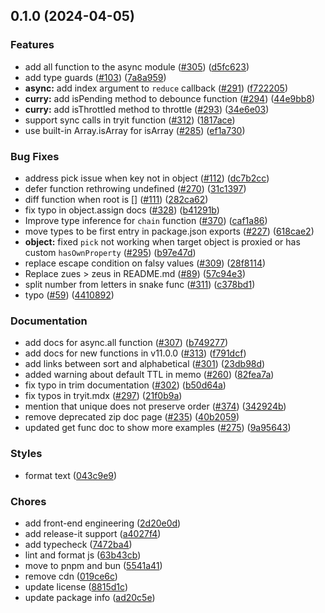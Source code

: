 

## 0.1.0 (2024-04-05)


### Features

* add all function to the async module ([#305](https://github.com/bingtsingw/radash/issues/305)) ([d5fc623](https://github.com/bingtsingw/radash/commit/d5fc6235671d62f6cadfa597fe6a352b650c9111))
* add type guards ([#103](https://github.com/bingtsingw/radash/issues/103)) ([7a8a959](https://github.com/bingtsingw/radash/commit/7a8a9593350020493aab1b762bdb9b431efa0932))
* **async:** add index argument to `reduce` callback ([#291](https://github.com/bingtsingw/radash/issues/291)) ([f722205](https://github.com/bingtsingw/radash/commit/f722205a5af99c13efc43119481d966a4ed3c9d5))
* **curry:** add isPending method to debounce function ([#294](https://github.com/bingtsingw/radash/issues/294)) ([44e9bb8](https://github.com/bingtsingw/radash/commit/44e9bb87d4a61cbab5479ad2e23b6cb3c4016436))
* **curry:** add isThrottled method to throttle ([#293](https://github.com/bingtsingw/radash/issues/293)) ([34e6e03](https://github.com/bingtsingw/radash/commit/34e6e032a680d8bb4dc6fec2f113a74a30f762f8))
* support sync calls in tryit function ([#312](https://github.com/bingtsingw/radash/issues/312)) ([1817ace](https://github.com/bingtsingw/radash/commit/1817ace33d7dd59cb251d8288c37286fef6f8f9a))
* use built-in Array.isArray for isArray ([#285](https://github.com/bingtsingw/radash/issues/285)) ([ef1a730](https://github.com/bingtsingw/radash/commit/ef1a730c2ec19f1b8bcb175169abcec6006b1592))


### Bug Fixes

* address pick issue when key not in object ([#112](https://github.com/bingtsingw/radash/issues/112)) ([dc7b2cc](https://github.com/bingtsingw/radash/commit/dc7b2cceba591b47ba79bcfd6b8c4a3321de267b))
* defer function rethrowing undefined ([#270](https://github.com/bingtsingw/radash/issues/270)) ([31c1397](https://github.com/bingtsingw/radash/commit/31c1397437d7fb7a78e97499c8d46f992c49844c))
* diff function when root is [] ([#111](https://github.com/bingtsingw/radash/issues/111)) ([282ca62](https://github.com/bingtsingw/radash/commit/282ca62bc56f1487fa89b32bd5bc3e1e37991829))
* fix typo in object.assign docs ([#328](https://github.com/bingtsingw/radash/issues/328)) ([b41291b](https://github.com/bingtsingw/radash/commit/b41291b9b06ccf52340ccd90413e8eab94668dce))
* Improve type inference for `chain` function ([#370](https://github.com/bingtsingw/radash/issues/370)) ([caf1a86](https://github.com/bingtsingw/radash/commit/caf1a866e5b30fc977bcdc81db1b3bf71f042bd0))
* move types to be first entry in package.json exports ([#227](https://github.com/bingtsingw/radash/issues/227)) ([618cae2](https://github.com/bingtsingw/radash/commit/618cae2c67b099989f8c6a896de89c218d450f4e))
* **object:** fixed `pick` not working when target object is proxied or has custom `hasOwnProperty` ([#295](https://github.com/bingtsingw/radash/issues/295)) ([b97e47d](https://github.com/bingtsingw/radash/commit/b97e47d2ed19dbf395c5c00f36726d62f79fd93b))
* replace escape condition on falsy values ([#309](https://github.com/bingtsingw/radash/issues/309)) ([28f8114](https://github.com/bingtsingw/radash/commit/28f8114c14d4638a3aeb6095fff5cc3826eb2038))
* Replace zues > zeus in README.md ([#89](https://github.com/bingtsingw/radash/issues/89)) ([57c94e3](https://github.com/bingtsingw/radash/commit/57c94e31ccb8dbb590966af9aecaf8f0ea0ea5e7))
* split number from letters in snake func ([#311](https://github.com/bingtsingw/radash/issues/311)) ([c378bd1](https://github.com/bingtsingw/radash/commit/c378bd1bc401045ed7d8e5e47b275d2159ce43d5))
* typo ([#59](https://github.com/bingtsingw/radash/issues/59)) ([4410892](https://github.com/bingtsingw/radash/commit/44108924b1d553d58ee7fc527f398f8755656de2))


### Documentation

* add docs for async.all function ([#307](https://github.com/bingtsingw/radash/issues/307)) ([b749277](https://github.com/bingtsingw/radash/commit/b74927744f631903853c917b6424d68c5f56eccc))
* add docs for new functions in v11.0.0 ([#313](https://github.com/bingtsingw/radash/issues/313)) ([f791dcf](https://github.com/bingtsingw/radash/commit/f791dcf5de7123e89721851f4ae10ae59a18465c))
* add links between sort and alphabetical ([#301](https://github.com/bingtsingw/radash/issues/301)) ([23db98d](https://github.com/bingtsingw/radash/commit/23db98d124a3ed9b766fcf4aeced7f70cfcc8c0b))
* added warning about default TTL in memo ([#260](https://github.com/bingtsingw/radash/issues/260)) ([82fea7a](https://github.com/bingtsingw/radash/commit/82fea7a65f7652fab390fd403bf958adad5126e9))
* fix typo in trim documentation ([#302](https://github.com/bingtsingw/radash/issues/302)) ([b50d64a](https://github.com/bingtsingw/radash/commit/b50d64a7abb54bd16b68ea022ba1e5629daab113))
* fix typos in tryit.mdx ([#297](https://github.com/bingtsingw/radash/issues/297)) ([21f0b9a](https://github.com/bingtsingw/radash/commit/21f0b9a457a1c09d9abb756a9a93c7d565bd0dd1))
* mention that unique does not preserve order ([#374](https://github.com/bingtsingw/radash/issues/374)) ([342924b](https://github.com/bingtsingw/radash/commit/342924bcb2777e8ce0f168bd3c106b38808e80e1))
* remove deprecated zip doc page ([#235](https://github.com/bingtsingw/radash/issues/235)) ([40b2059](https://github.com/bingtsingw/radash/commit/40b205917b628dc504e3f9ab761602edcbe2f402))
* updated get func doc to show more examples ([#275](https://github.com/bingtsingw/radash/issues/275)) ([9a95643](https://github.com/bingtsingw/radash/commit/9a95643ee43793b5f461347560d2d436e22dd863))


### Styles

* format text ([043c9e9](https://github.com/bingtsingw/radash/commit/043c9e9160392aac34dfbdec95268ca121352a74))


### Chores

* add front-end engineering ([2d20e0d](https://github.com/bingtsingw/radash/commit/2d20e0d9cc933d45a1e5e4c704cc1b738e52a530))
* add release-it support ([a4027f4](https://github.com/bingtsingw/radash/commit/a4027f4252903203e0c387873786ae02cbfbc263))
* add typecheck ([7472ba4](https://github.com/bingtsingw/radash/commit/7472ba484d5e159aacaed83c1cde34bbce9d40c8))
* lint and format js ([63b43cb](https://github.com/bingtsingw/radash/commit/63b43cbc0e592696461392cf4a4f60ab1c7c3ab1))
* move to pnpm and bun ([5541a41](https://github.com/bingtsingw/radash/commit/5541a418f53d755b773930eebfed635235ee4809))
* remove cdn ([019ce6c](https://github.com/bingtsingw/radash/commit/019ce6cd0597c6acf30f360b0e6e6660c62bccff))
* update license ([8815d1c](https://github.com/bingtsingw/radash/commit/8815d1ca86ede882175e6f3199c163cdfcd82ec5))
* update package info ([ad20c5e](https://github.com/bingtsingw/radash/commit/ad20c5e6c28420eebc524798d21c0ceedc92f675))
